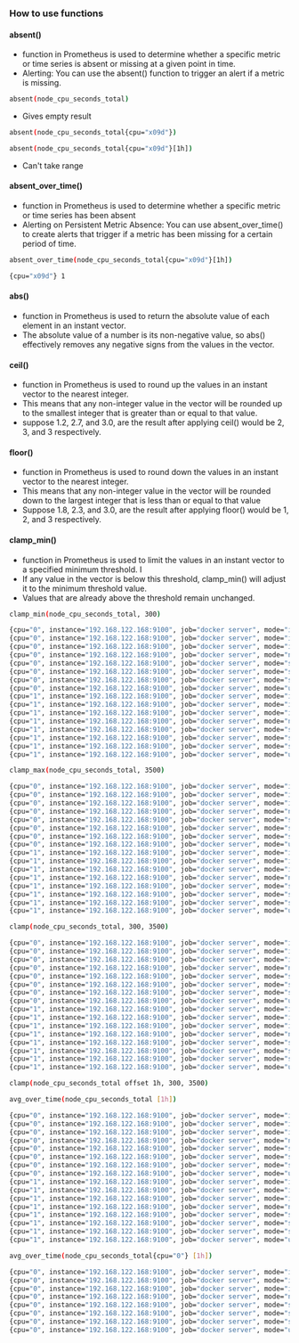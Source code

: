 ### How to use functions
#### absent() 
* function in Prometheus is used to determine whether a specific metric or time series is absent or missing at a given point in time. 
* Alerting: You can use the absent() function to trigger an alert if a metric is missing.
```bash
absent(node_cpu_seconds_total)
```
* Gives empty result
```bash
absent(node_cpu_seconds_total{cpu="x09d"})
```
```bash
absent(node_cpu_seconds_total{cpu="x09d"}[1h])
```
* Can't take range
#### absent_over_time() 
* function in Prometheus is used to determine whether a specific metric or time series has been absent
* Alerting on Persistent Metric Absence: You can use absent_over_time() to create alerts that trigger if a metric has been missing for a certain period of time. 
```bash
absent_over_time(node_cpu_seconds_total{cpu="x09d"}[1h])
```
```bash
{cpu="x09d"} 1
```
#### abs() 
* function in Prometheus is used to return the absolute value of each element in an instant vector. 
* The absolute value of a number is its non-negative value, so abs() effectively removes any negative signs from the values in the vector.

#### ceil() 
* function in Prometheus is used to round up the values in an instant vector to the nearest integer. 
* This means that any non-integer value in the vector will be rounded up to the smallest integer that is greater than or equal to that value.
* suppose 1.2, 2.7, and 3.0, are the result after applying ceil() would be 2, 3, and 3 respectively.

#### floor() 
* function in Prometheus is used to round down the values in an instant vector to the nearest integer. 
* This means that any non-integer value in the vector will be rounded down to the largest integer that is less than or equal to that value
* Suppose 1.8, 2.3, and 3.0, are the result after applying floor() would be 1, 2, and 3 respectively.

#### clamp_min() 
* function in Prometheus is used to limit the values in an instant vector to a specified minimum threshold. I
* If any value in the vector is below this threshold, clamp_min() will adjust it to the minimum threshold value. 
* Values that are already above the threshold remain unchanged.
```bash
clamp_min(node_cpu_seconds_total, 300)
```
```bash
{cpu="0", instance="192.168.122.168:9100", job="docker server", mode="idle"} 3386.91
{cpu="0", instance="192.168.122.168:9100", job="docker server", mode="iowait"} 300
{cpu="0", instance="192.168.122.168:9100", job="docker server", mode="irq"} 300
{cpu="0", instance="192.168.122.168:9100", job="docker server", mode="nice"} 300
{cpu="0", instance="192.168.122.168:9100", job="docker server", mode="softirq"} 300
{cpu="0", instance="192.168.122.168:9100", job="docker server", mode="steal"} 300
{cpu="0", instance="192.168.122.168:9100", job="docker server", mode="system"} 300
{cpu="0", instance="192.168.122.168:9100", job="docker server", mode="user"} 300
{cpu="1", instance="192.168.122.168:9100", job="docker server", mode="idle"} 3389.72
{cpu="1", instance="192.168.122.168:9100", job="docker server", mode="iowait"} 300
{cpu="1", instance="192.168.122.168:9100", job="docker server", mode="irq"} 300
{cpu="1", instance="192.168.122.168:9100", job="docker server", mode="nice"} 300
{cpu="1", instance="192.168.122.168:9100", job="docker server", mode="softirq"} 300
{cpu="1", instance="192.168.122.168:9100", job="docker server", mode="steal"} 300
{cpu="1", instance="192.168.122.168:9100", job="docker server", mode="system"} 300
{cpu="1", instance="192.168.122.168:9100", job="docker server", mode="user"} 300
```
```bash
clamp_max(node_cpu_seconds_total, 3500)
```
```bash
{cpu="0", instance="192.168.122.168:9100", job="docker server", mode="idle"} 3500
{cpu="0", instance="192.168.122.168:9100", job="docker server", mode="iowait"} 0.27
{cpu="0", instance="192.168.122.168:9100", job="docker server", mode="irq"} 0
{cpu="0", instance="192.168.122.168:9100", job="docker server", mode="nice"} 0.01
{cpu="0", instance="192.168.122.168:9100", job="docker server", mode="softirq"} 0.33
{cpu="0", instance="192.168.122.168:9100", job="docker server", mode="steal"} 0.4
{cpu="0", instance="192.168.122.168:9100", job="docker server", mode="system"} 4.26
{cpu="0", instance="192.168.122.168:9100", job="docker server", mode="user"} 21.32
{cpu="1", instance="192.168.122.168:9100", job="docker server", mode="idle"} 3500
{cpu="1", instance="192.168.122.168:9100", job="docker server", mode="iowait"} 0.08
{cpu="1", instance="192.168.122.168:9100", job="docker server", mode="irq"} 0
{cpu="1", instance="192.168.122.168:9100", job="docker server", mode="nice"} 0.05
{cpu="1", instance="192.168.122.168:9100", job="docker server", mode="softirq"} 0.4
{cpu="1", instance="192.168.122.168:9100", job="docker server", mode="steal"} 0.19
{cpu="1", instance="192.168.122.168:9100", job="docker server", mode="system"} 4.18
{cpu="1", instance="192.168.122.168:9100", job="docker server", mode="user"} 21.55
```
```bash
clamp(node_cpu_seconds_total, 300, 3500)
```
```bash
{cpu="0", instance="192.168.122.168:9100", job="docker server", mode="idle"} 3500
{cpu="0", instance="192.168.122.168:9100", job="docker server", mode="iowait"} 300
{cpu="0", instance="192.168.122.168:9100", job="docker server", mode="irq"} 300
{cpu="0", instance="192.168.122.168:9100", job="docker server", mode="nice"} 300
{cpu="0", instance="192.168.122.168:9100", job="docker server", mode="softirq"} 300
{cpu="0", instance="192.168.122.168:9100", job="docker server", mode="steal"} 300
{cpu="0", instance="192.168.122.168:9100", job="docker server", mode="system"} 300
{cpu="0", instance="192.168.122.168:9100", job="docker server", mode="user"} 300
{cpu="1", instance="192.168.122.168:9100", job="docker server", mode="idle"} 3500
{cpu="1", instance="192.168.122.168:9100", job="docker server", mode="iowait"} 300
{cpu="1", instance="192.168.122.168:9100", job="docker server", mode="irq"} 300
{cpu="1", instance="192.168.122.168:9100", job="docker server", mode="nice"} 300
{cpu="1", instance="192.168.122.168:9100", job="docker server", mode="softirq"} 300
{cpu="1", instance="192.168.122.168:9100", job="docker server", mode="steal"} 300
{cpu="1", instance="192.168.122.168:9100", job="docker server", mode="system"} 300
{cpu="1", instance="192.168.122.168:9100", job="docker server", mode="user"} 300
```
```bash
clamp(node_cpu_seconds_total offset 1h, 300, 3500)
```
```bash
avg_over_time(node_cpu_seconds_total [1h])
```
```bash
{cpu="0", instance="192.168.122.168:9100", job="docker server", mode="idle"} 11078.293958333334
{cpu="0", instance="192.168.122.168:9100", job="docker server", mode="iowait"} 1.2772083333333348
{cpu="0", instance="192.168.122.168:9100", job="docker server", mode="irq"} 0
{cpu="0", instance="192.168.122.168:9100", job="docker server", mode="nice"} 0.01
{cpu="0", instance="192.168.122.168:9100", job="docker server", mode="softirq"} 1.2590833333333329
{cpu="0", instance="192.168.122.168:9100", job="docker server", mode="steal"} 0.546458333333333
{cpu="0", instance="192.168.122.168:9100", job="docker server", mode="system"} 7.16554166666667
{cpu="0", instance="192.168.122.168:9100", job="docker server", mode="user"} 27.482374999999983
{cpu="1", instance="192.168.122.168:9100", job="docker server", mode="idle"} 11086.649500000005
{cpu="1", instance="192.168.122.168:9100", job="docker server", mode="iowait"} 0.13470833333333332
{cpu="1", instance="192.168.122.168:9100", job="docker server", mode="irq"} 0
{cpu="1", instance="192.168.122.168:9100", job="docker server", mode="nice"} 0.05
{cpu="1", instance="192.168.122.168:9100", job="docker server", mode="softirq"} 0.7248333333333334
{cpu="1", instance="192.168.122.168:9100", job="docker server", mode="steal"} 0.3513333333333333
{cpu="1", instance="192.168.122.168:9100", job="docker server", mode="system"} 6.794374999999998
{cpu="1", instance="192.168.122.168:9100", job="docker server", mode="user"} 28.226708333333345
```
```bash
avg_over_time(node_cpu_seconds_total{cpu="0"} [1h])
```
```bash
{cpu="0", instance="192.168.122.168:9100", job="docker server", mode="idle"} 11227.654916666672
{cpu="0", instance="192.168.122.168:9100", job="docker server", mode="iowait"} 1.2979583333333335
{cpu="0", instance="192.168.122.168:9100", job="docker server", mode="irq"} 0
{cpu="0", instance="192.168.122.168:9100", job="docker server", mode="nice"} 0.01
{cpu="0", instance="192.168.122.168:9100", job="docker server", mode="softirq"} 1.268791666666666
{cpu="0", instance="192.168.122.168:9100", job="docker server", mode="steal"} 0.5510416666666668
{cpu="0", instance="192.168.122.168:9100", job="docker server", mode="system"} 7.247916666666667
{cpu="0", instance="192.168.122.168:9100", job="docker server", mode="user"} 27.661833333333334
```
